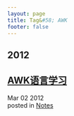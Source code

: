 ```yaml
---
layout: page
title: Tag&#58; AWK
footer: false
---
```


<div id="blog-archives" class="category">
<h2>2012</h2>

<article>
<h1><a href="/blog/2012/03/02/linux_awk_study/index.html">AWK语言学习</a></h1>
<time datetime="2012-03-02T00:00:00-06:00" pubdate><span class='month'>Mar</span> <span class='day'>02</span> <span class='year'>2012</span></time>
<footer>
<span class="categories">posted in 
<a href='/blog/categories/notes/'>Notes</a></span>
</footer>
</article>
</div>
